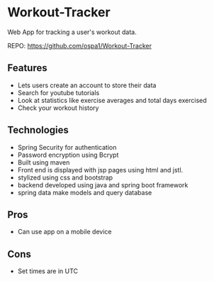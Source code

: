 # Workout-Tracker

Web App for tracking a user's workout data.

REPO:
https://github.com/ospa1/Workout-Tracker


## Features
- Lets users create an account to store their data
- Search for youtube tutorials
- Look at statistics like exercise averages and total days exercised
- Check your workout history

## Technologies
- Spring Security for authentication
- Password encryption using Bcrypt
- Built using maven
- Front end is displayed with jsp pages using html and jstl.
- stylized using css and bootstrap
- backend developed using java and spring boot framework
- spring data make models and query database

## Pros
- Can use app on a mobile device

## Cons
- Set times are in UTC
